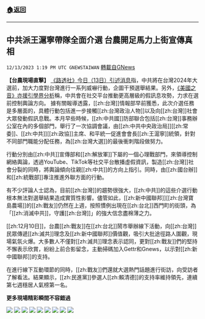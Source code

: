 ###  [:house:返回](README.md)
---


## 中共派王滬寧帶隊全面介選  台農開足馬力上街宣傳真相
`12/13/2023 1:19 PM UTC GNEWSTAIWAN` [轉載自GNews](https://gnews.org/articles/2104748)



  
**【台農現場直擊】** [《路透社》今日（13日）引述消息](https://www.reuters.com/world/asia-pacific/chinese-forces-approached-close-taiwan-coast-intimidate-voters-before-key-2023-12-13/)指，中共將在台灣2024年大選前，加大力度對台灣進行一系列威嚇行動，企圖干預選舉結果。另外，[《美國之音》亦援引學界分析](https://www.voachinese.com/a/taiwan-intelligence-says-china-leadership-meet-on-election-interference-20231208/7389430.html)稱，中共會在社交平台推動更高層級的假訊息攻勢，力求在選前控制輿論方向。
據有關報導透露，[[zh:台灣]]情報部早前獲悉，此次介選任務是多層面的，具體行動包括進一步接觸[[zh:台灣政治人物]]以及向[[zh:台灣]]社會大眾發動假訊息戰。本月早些時候，[[zh:中共國]]防部聯合包括[[zh:台灣]]事務辦公室在內的多個部門，舉行了一次協調會議，由[[zh:中共中央政治局]][[zh:常委]]、[[zh:中共]][[zh:政協]]主席、和平統一促進會會長[[zh:王滬寧]]統領，針對不同部門職能分配任務，為[[zh:台灣大選]]的最後衝刺階段做努力。

  

行動分別由[[zh:中共]]宣傳部和[[zh:解放軍]]下屬的一個心理戰部門，來領導控制網絡輿論，透過YouTube、TikTok等社交平台散播虛假資訊，製造[[zh:台灣]]社會分裂的同時，將輿論傾向往親[[zh:中共]]的方向上指引。同時，由[[zh:國台辦]]和[[zh:統戰部]]專注推進外聯方面的行動。

  

有不少評論人士認為，目前[[zh:台灣]]的趨勢很強大，[[zh:中共]]的這些介選行動根本無法對選舉結果造成實質性影響。儘管如此，[[zh:新中國聯邦]][[zh:台灣寶島農場]]的[[zh:戰友]]仍然在上週，按照慣例出現在[[zh:台北]]西門町的街頭，為「[[zh:消滅中共]]，守護[[zh:台灣]]」的強大信念盡棉薄之力。

  

[[zh:12月10日]]，台農[[zh:戰友]]在[[zh:台北]]鬧市舉辦線下活動，向[[zh:台灣]]民眾傳遞[[zh:滅共]]理念及[[zh:新中國聯邦]]價值觀，吸引大批途徑路人圍觀，現場氣氛火爆。大多數人不僅對[[zh:滅共]]理念表示認同，更對[[zh:戰友]]們的堅持不懈表示欣賞，紛紛上前合影留念，主動掃碼加入Gettr和Gnews，以示對[[zh:新中國聯邦]]的支持。

  

在進行線下互動環節的同時，[[zh:戰友]]們還就大選熱門話題進行街訪，向受訪者了解看法。結果顯示，[[zh:民進黨]]參選人[[zh:賴清德]]的支持率維持領先，連續第七週穩居人氣榜第一名。

**更多現場精彩瞬間不容錯過**









![](ipfs://QmcDwEbyESMnSZaKPj4rts18Ky6an7XpMKtNdYYtLKG3va?.png)
![](ipfs://QmeccdUN5tvFwH69d1wPDVVUnuioRaitr7Ycvxg7FkaPzD?.png)
![](ipfs://QmaAN1fksME5Tq5hJ9Ftp3HRLZn6Ht86Lt7X14HoWyT7sG?.png)
![](ipfs://QmUmgU4ESsjyWMwPFdTojDvPVfhW48CSHHEWkPPzh14Zh8?.png)
![](ipfs://Qmb4EmSYuCLLcxY7GZqvHaqKicVTHkwD6YxvRKuWMfnqfU?.png)
![](ipfs://QmT9VWqJ32Wh1o1NuHkD3h5vydo9dVG3Mt2n7NZB4BiVe4?.png)
![](ipfs://QmaADYdmjjTvhbgYnS16cW472A4WzqRhVeU17HSzVYwgAm?.png)
![](ipfs://QmZoUZ5HNDUZLYb2x9o3rCNPWFuhFoeRCBDQ67emtybbY6?.png)
![](ipfs://QmRjiwF12uFJXV678w8yJXmMCSLLB9Ebqacfpknr1kke2K?.png)

